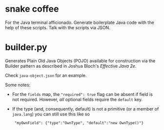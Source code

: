 # snake coffee

For the Java terminal afficionado. Generate boilerplate Java code with the help
of these scripts. Talk with the scripts via JSON.

# builder.py

Generates Plain Old Java Objects (POJO) available for construction via the
Builder pattern as described in Joshua Bloch's _Effective Java 2e_.

Check `java-object.json` for an example.

Some notes:

 - For the `fields` map, the `"required": true` flag can be absent if field is
   not required. However, _all_ optional fields require the `default` key.
 - If the type (and, consequently, default) is not a primitive (or a member of 
   `java.lang`) you can still use this like so

        "myOwnField": {"type":"OwnType", "default":"new OwnType()"}
